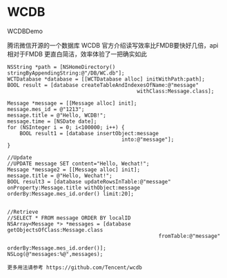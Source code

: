 # WCDB
WCDBDemo 

腾讯微信开源的一个数据库 WCDB 官方介绍读写效率比FMDB要快好几倍，api 相对于FMDB 更直白简洁，效率体验了一把确实如此 

    NSString *path = [NSHomeDirectory() stringByAppendingString:@"/DB/WC.db"];
    WCTDatabase *database = [[WCTDatabase alloc] initWithPath:path];
    BOOL result = [database createTableAndIndexesOfName:@"message"
                                              withClass:Message.class];
    
    Message *message = [[Message alloc] init];
    message.mes_id = @"1213";
    message.title = @"Hello, WCDB!";
    message.time = [NSDate date];
    for (NSInteger i = 0; i<100000; i++) {
        BOOL result1 = [database insertObject:message
                                         into:@"message"];
    }
    
    //Update
    //UPDATE message SET content="Hello, Wechat!";
    Message *message2 = [[Message alloc] init];
    message.title = @"Hello, Wechat!";
    BOOL result3 = [database updateRowsInTable:@"message" onProperty:Message.title withObject:message orderBy:Message.mes_id.order() limit:20];
    
    
    //Retrieve
    //SELECT * FROM message ORDER BY localID
    NSArray<Message *> *messages = [database getObjectsOfClass:Message.class
                                                     fromTable:@"message"
                                                       orderBy:Message.mes_id.order()];
    NSLog(@"messages:%@",messages);
    
    更多用法请参考 https://github.com/Tencent/wcdb
